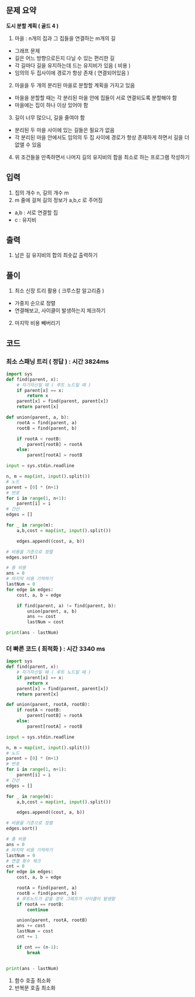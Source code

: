 ## 문제 요약

**도시 분할 계획 ( 골드 4 )**
1. 마을 : n개의 집과 그 집들을 연결하는 m개의 길
- 그래프 문제
- 길은 어느 방향으로든지 다닐 수 있는 편리한 길
- 각 길마다 길을 유지하는데 드는 유지비가 있음 ( 비용 )
- 임의의 두 집사이에 경로가 항상 존재 ( 연결되어있음 )

2. 마을을 두 개의 분리된 마을로 분할할 계획을 가지고 있음
- 마을을 분할할 때는 각 분리된 마을 안에 집들이 서로 연결되도록 분할해야 함
- 마을에는 집이 하나 이상 있어야 함

3. 길이 너무 많으니, 길을 줄여야 함
- 분리된 두 마을 사이에 있는 길들은 필요가 없음
- 각 분리된 마을 안에서도 임의의 두 집 사이에 경로가 항상 존재하게 하면서 길을 더 없앨 수 있음

4. 위 조건들을 만족하면서 나머지 길의 유지비의 합을 최소로 하는 프로그램 작성하기


## 입력
1. 집의 개수 n, 길의 개수 m
2. m 줄에 걸쳐 길의 정보가 a,b,c 로 주어짐
- a,b : 서로 연결할 집
- c : 유지비



## 출력
1. 남은 길 유지비의 합의 최솟값 출력하기


## 풀이
1. 최소 신장 트리 활용 ( 크루스칼 알고리즘 )
- 가중치 순으로 정렬
- 연결해보고, 사이클이 발생하는지 체크하기
2. 마지막 비용 빼버리기

## 코드

### 최소 스패닝 트리 ( 정답 ) : 시간 3824ms

```python
import sys
def find(parent, x):
    # 자기자신일 때 ( 루트 노드일 때 )
    if parent[x] == x:
        return x
    parent[x] = find(parent, parent[x])
    return parent[x]

def union(parent, a, b):
    rootA = find(parent, a)
    rootB = find(parent, b)

    if rootA < rootB:
        parent[rootB] = rootA
    else:
        parent[rootA] = rootB

input = sys.stdin.readline

n, m = map(int, input().split())
# 노드
parent = [0] * (n+1)
# 번호
for i in range(1, n+1):
    parent[i] = i
# 간선
edges = []

for _ in range(m):
    a,b,cost = map(int, input().split())

    edges.append((cost, a, b))

# 비용을 기준으로 정렬
edges.sort()

# 총 비용
ans = 0
# 마지막 비용 기억하기
lastNum = 0
for edge in edges:
    cost, a, b = edge

    if find(parent, a) != find(parent, b):
        union(parent, a, b)
        ans += cost
        lastNum = cost

print(ans - lastNum)
```

### 더 빠른 코드 ( 최적화 ) : 시간 3340 ms
```python
import sys
def find(parent, x):
    # 자기자신일 때 ( 루트 노드일 때 )
    if parent[x] == x:
        return x
    parent[x] = find(parent, parent[x])
    return parent[x]

def union(parent, rootA, rootB):
    if rootA < rootB:
        parent[rootB] = rootA
    else:
        parent[rootA] = rootB

input = sys.stdin.readline

n, m = map(int, input().split())
# 노드
parent = [0] * (n+1)
# 번호
for i in range(1, n+1):
    parent[i] = i
# 간선
edges = []

for _ in range(m):
    a,b,cost = map(int, input().split())

    edges.append((cost, a, b))

# 비용을 기준으로 정렬
edges.sort()

# 총 비용
ans = 0
# 마지막 비용 기억하기
lastNum = 0
# 연결 횟수 체크
cnt = 0
for edge in edges:
    cost, a, b = edge

    rootA = find(parent, a)
    rootB = find(parent, b)
    # 루트노드가 같을 경우 그래프가 사이클이 발생함
    if rootA == rootB:
        continue

    union(parent, rootA, rootB)
    ans += cost
    lastNum = cost
    cnt += 1

    if cnt == (n-1):
        break


print(ans - lastNum)

```

1. 함수 호출 최소화
2. 반복문 호출 최소화